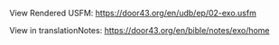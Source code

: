 View Rendered USFM: https://door43.org/en/udb/ep/02-exo.usfm

View in translationNotes: https://door43.org/en/bible/notes/exo/home
